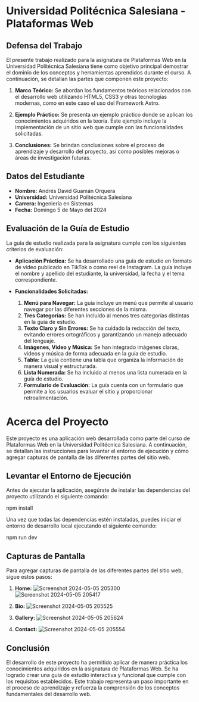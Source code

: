 # Universidad Politécnica Salesiana - Plataformas Web

## Defensa del Trabajo

El presente trabajo realizado para la asignatura de Plataformas Web en la Universidad Politécnica Salesiana tiene como objetivo principal demostrar el dominio de los conceptos y herramientas aprendidos durante el curso. A continuación, se detallan las partes que componen este proyecto:

1. **Marco Teórico:** Se abordan los fundamentos teóricos relacionados con el desarrollo web utilizando HTML5, CSS3 y otras tecnologías modernas, como en este caso el uso del Framework Astro.

2. **Ejemplo Práctico:** Se presenta un ejemplo práctico donde se aplican los conocimientos adquiridos en la teoría. Este ejemplo incluye la implementación de un sitio web que cumple con las funcionalidades solicitadas.

3. **Conclusiones:** Se brindan conclusiones sobre el proceso de aprendizaje y desarrollo del proyecto, así como posibles mejoras o áreas de investigación futuras.

## Datos del Estudiante

- **Nombre:** Andrés David Guamán Orquera
- **Universidad:** Universidad Politécnica Salesiana
- **Carrera:** Ingeniería en Sistemas
- **Fecha:** Domingo 5 de Mayo del 2024

## Evaluación de la Guía de Estudio

La guía de estudio realizada para la asignatura cumple con los siguientes criterios de evaluación:

- **Aplicación Práctica:** Se ha desarrollado una guía de estudio en formato de vídeo publicado en TikTok o como reel de Instagram. La guía incluye el nombre y apellido del estudiante, la universidad, la fecha y el tema correspondiente.

- **Funcionalidades Solicitadas:**
  1. **Menú para Navegar:** La guía incluye un menú que permite al usuario navegar por las diferentes secciones de la misma.
  2. **Tres Categorías:** Se han incluido al menos tres categorías distintas en la guía de estudio.
  3. **Texto Claro y Sin Errores:** Se ha cuidado la redacción del texto, evitando errores ortográficos y garantizando un manejo adecuado del lenguaje.
  4. **Imágenes, Video y Música:** Se han integrado imágenes claras, videos y música de forma adecuada en la guía de estudio.
  5. **Tabla:** La guía contiene una tabla que organiza la información de manera visual y estructurada.
  6. **Lista Numerada:** Se ha incluido al menos una lista numerada en la guía de estudio.
  7. **Formulario de Evaluación:** La guía cuenta con un formulario que permite a los usuarios evaluar el sitio y proporcionar retroalimentación.

# Acerca del Proyecto

Este proyecto es una aplicación web desarrollada como parte del curso de Plataformas Web en la Universidad Politécnica Salesiana. A continuación, se detallan las instrucciones para levantar el entorno de ejecución y cómo agregar capturas de pantalla de las diferentes partes del sitio web.

## Levantar el Entorno de Ejecución

Antes de ejecutar la aplicación, asegúrate de instalar las dependencias del proyecto utilizando el siguiente comando:

npm install

Una vez que todas las dependencias estén instaladas, puedes iniciar el entorno de desarrollo local ejecutando el siguiente comando:

npm run dev

## Capturas de Pantalla

Para agregar capturas de pantalla de las diferentes partes del sitio web, sigue estos pasos:

1. **Home:** 
![Screenshot 2024-05-05 205300](https://github.com/landr3s/blog-eminem/assets/99095150/1bb7d141-8897-4436-8824-51dde7fe5c24)
![Screenshot 2024-05-05 205417](https://github.com/landr3s/blog-eminem/assets/99095150/4fa4c541-7d21-4c1d-b034-5ef94a870f19)

2. **Bio:** 
![Screenshot 2024-05-05 205525](https://github.com/landr3s/blog-eminem/assets/99095150/cbcc570b-77e5-4d7e-a6b0-a643a005c6e5)

3. **Gallery:** 
![Screenshot 2024-05-05 205624](https://github.com/landr3s/blog-eminem/assets/99095150/9e0b371c-598b-481c-8ed6-54bbfe8405b7)

4. **Contact:** 
![Screenshot 2024-05-05 205554](https://github.com/landr3s/blog-eminem/assets/99095150/527c70b6-3f65-49de-adf8-a636fc23b22e)

## Conclusión

El desarrollo de este proyecto ha permitido aplicar de manera práctica los conocimientos adquiridos en la asignatura de Plataformas Web. Se ha logrado crear una guía de estudio interactiva y funcional que cumple con los requisitos establecidos. Este trabajo representa un paso importante en el proceso de aprendizaje y refuerza la comprensión de los conceptos fundamentales del desarrollo web.
